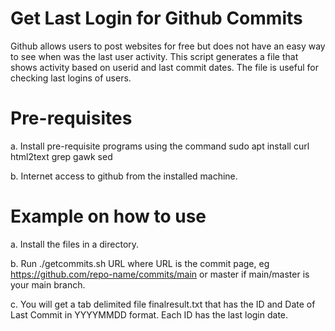 # Get Last Login for Github Commits

Github allows users to post websites for free but does not have an easy way to see when was the last user activity. This script generates a file that shows activity based on userid and last commit dates. The file is useful for checking last logins of users.

# Pre-requisites

a. Install pre-requisite programs using the command sudo apt install curl html2text grep gawk sed

b. Internet access to github from the installed machine.

# Example on how to use

a. Install the files in a directory.

b. Run ./getcommits.sh URL where URL is the commit page, eg https://github.com/repo-name/commits/main or master if main/master is your main branch.

c. You will get a tab delimited file finalresult.txt that has the ID and Date of Last Commit in YYYYMMDD format. Each ID has the last login date.

